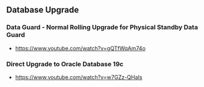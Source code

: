 ## Database Upgrade
### Data Guard - Normal Rolling Upgrade for Physical Standby Data Guard
* https://www.youtube.com/watch?v=gQTfWqAm74o
### Direct Upgrade to Oracle Database 19c
* https://www.youtube.com/watch?v=w7GZz-QHaIs
